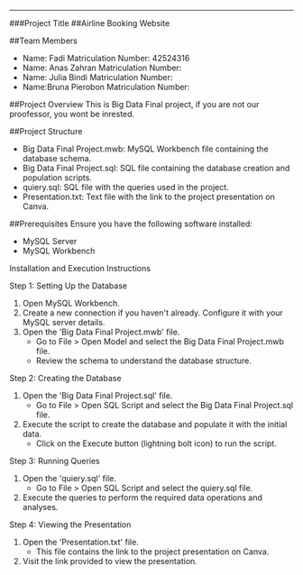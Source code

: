 
---

###Project Title
##Airline Booking Website

##Team Members
- Name: Fadi
  Matriculation Number: 42524316
- Name: Anas Zahran
  Matriculation Number: 
- Name: Julia Bindi
  Matriculation Number:
- Name:Bruna Pierobon
  Matriculation Number: 

##Project Overview
This is Big Data Final project, if you are not our proofessor, you wont be inrested.

##Project Structure
- Big Data Final Project.mwb: MySQL Workbench file containing the database schema.
- Big Data Final Project.sql: SQL file containing the database creation and population scripts.
- quiery.sql: SQL file with the queries used in the project.
- Presentation.txt: Text file with the link to the project presentation on Canva.

##Prerequisites
Ensure you have the following software installed:
- MySQL Server
- MySQL Workbench

Installation and Execution Instructions

Step 1: Setting Up the Database
1. Open MySQL Workbench.
2. Create a new connection if you haven't already. Configure it with your MySQL server details.
3. Open the 'Big Data Final Project.mwb' file.
   - Go to File > Open Model and select the Big Data Final Project.mwb file.
   - Review the schema to understand the database structure.

Step 2: Creating the Database
1. Open the 'Big Data Final Project.sql' file.
   - Go to File > Open SQL Script and select the Big Data Final Project.sql file.
2. Execute the script to create the database and populate it with the initial data.
   - Click on the Execute button (lightning bolt icon) to run the script.

Step 3: Running Queries
1. Open the 'quiery.sql' file.
   - Go to File > Open SQL Script and select the quiery.sql file.
2. Execute the queries to perform the required data operations and analyses.

Step 4: Viewing the Presentation
1. Open the 'Presentation.txt' file.
   - This file contains the link to the project presentation on Canva.
2. Visit the link provided to view the presentation.

